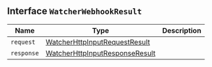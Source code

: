 ## Interface `WatcherWebhookResult`

| Name | Type | Description |
| - | - | - |
| `request` | [WatcherHttpInputRequestResult](./WatcherHttpInputRequestResult.md) | &nbsp; |
| `response` | [WatcherHttpInputResponseResult](./WatcherHttpInputResponseResult.md) | &nbsp; |
